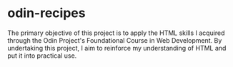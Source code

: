 # odin-recipes
The primary objective of this project is to apply the HTML skills I acquired through the Odin Project's Foundational Course in Web Development. By undertaking this project, I aim to reinforce my understanding of HTML and put it into practical use.
